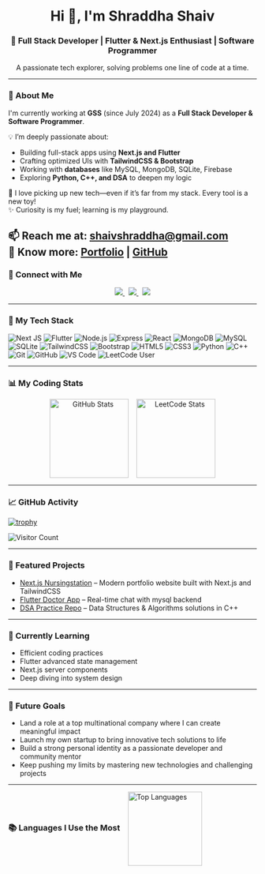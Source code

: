 <h1 align="center">Hi 👋, I'm Shraddha Shaiv</h1>
<h3 align="center">🚀 Full Stack Developer | Flutter & Next.js Enthusiast | Software Programmer</h3>
<p align="center">A passionate tech explorer, solving problems one line of code at a time.</p>

---

### 🌟 About Me

I'm currently working at **GSS** (since July 2024) as a **Full Stack Developer & Software Programmer**.

💡 I’m deeply passionate about:
- Building full-stack apps using **Next.js and Flutter**
- Crafting optimized UIs with **TailwindCSS & Bootstrap**
- Working with **databases** like MySQL, MongoDB, SQLite, Firebase
- Exploring **Python, C++, and DSA** to deepen my logic

🚀 I love picking up new tech—even if it’s far from my stack. Every tool is a new toy!  
✨ Curiosity is my fuel; learning is my playground.  

📫 Reach me at: **shaivshraddha@gmail.com**  
🔗 Know more: [Portfolio](https://sshaiv-portfolio3692.netlify.app/) | [GitHub](https://github.com/sshaiv/)
---

### 🤝 Connect with Me

<p align="center">
  <a href="https://www.linkedin.com/in/shraddha-shaiv/" target="_blank" title="LinkedIn">
    <img src="https://img.shields.io/badge/LinkedIn-0077B5?style=for-the-badge&logo=linkedin&logoColor=white"/>
  </a>
  &nbsp;
  <a href="mailto:shaivshraddha@gmail.com" target="_blank" title="Email">
    <img src="https://img.shields.io/badge/Email-D14836?style=for-the-badge&logo=gmail&logoColor=white"/>
  </a>
  &nbsp;
  <a href="https://leetcode.com/u/sshaiv/" target="_blank" title="LeetCode">
    <img src="https://img.shields.io/badge/LeetCode-000000?style=for-the-badge&logo=LeetCode&logoColor=yellow"/>
  </a>
</p>

---

### 🧠 My Tech Stack

![Next JS](https://img.shields.io/badge/Next.js-black?style=flat&logo=nextdotjs&logoColor=white)
![Flutter](https://img.shields.io/badge/Flutter-blue?style=flat&logo=flutter&logoColor=white)
![Node.js](https://img.shields.io/badge/Node.js-339933?style=flat&logo=nodedotjs&logoColor=white)
![Express](https://img.shields.io/badge/Express-black?style=flat&logo=express&logoColor=white)
![React](https://img.shields.io/badge/React-61DAFB?style=flat&logo=react&logoColor=black)
![MongoDB](https://img.shields.io/badge/MongoDB-47A248?style=flat&logo=mongodb&logoColor=white)
![MySQL](https://img.shields.io/badge/MySQL-00758F?style=flat&logo=mysql&logoColor=white)
![SQLite](https://img.shields.io/badge/SQLite-003B57?style=flat&logo=sqlite&logoColor=white)
![TailwindCSS](https://img.shields.io/badge/TailwindCSS-06B6D4?style=flat&logo=tailwindcss&logoColor=white)
![Bootstrap](https://img.shields.io/badge/Bootstrap-7952B3?style=flat&logo=bootstrap&logoColor=white)
![HTML5](https://img.shields.io/badge/HTML5-E34F26?style=flat&logo=html5&logoColor=white)
![CSS3](https://img.shields.io/badge/CSS3-1572B6?style=flat&logo=css3&logoColor=white)
![Python](https://img.shields.io/badge/Python-3776AB?style=flat&logo=python&logoColor=white)
![C++](https://img.shields.io/badge/C++-00599C?style=flat&logo=c%2B%2B&logoColor=white)
![Git](https://img.shields.io/badge/Git-F05032?style=flat&logo=git&logoColor=white)
![GitHub](https://img.shields.io/badge/GitHub-181717?style=flat&logo=github&logoColor=white)
![VS Code](https://img.shields.io/badge/VS%20Code-007ACC?style=flat&logo=visualstudiocode&logoColor=white)
![LeetCode User](https://img.shields.io/badge/LeetCode-sshaiv-orange?style=flat-square&logo=leetcode)

---

### 📊 My Coding Stats

<p align="center" style="display: flex; justify-content: center; align-items: center; gap: 16px; flex-wrap: wrap;">
  <img src="https://github-readme-stats.vercel.app/api?username=sshaiv&show_icons=true&theme=default&hide_border=true&card_width=400"
       alt="GitHub Stats"
       style="height: 160px; width: auto; object-fit: contain;" />
  <img src="https://leetcard.jacoblin.cool/sshaiv?theme=light&ext=contest&font=Source%20Code%20Pro"
       alt="LeetCode Stats"
       style="height: 160px; width: auto; object-fit: contain;" />
</p>


  ---

### 📈 GitHub Activity 
[![trophy](https://github-profile-trophy.vercel.app/?username=sshaiv&theme=radical)](https://github.com/ryo-ma/github-profile-trophy)

![Visitor Count](https://profile-counter.glitch.me/sshaiv/count.svg)

---

### 🚀 Featured Projects

- [Next.js Nursingstation](https://github.com/sshaiv?tab=repositories) – Modern portfolio website built with Next.js and TailwindCSS  
- [Flutter Doctor App](https://github.com/sshaiv?tab=repositories) – Real-time chat with mysql backend  
- [DSA Practice Repo](https://github.com/sshaiv?tab=repositories) – Data Structures & Algorithms solutions in C++ 

---

### 🎯 Currently Learning

- Efficient coding practices
- Flutter advanced state management  
- Next.js server components  
- Deep diving into system design

---

### 🎯 Future Goals

- Land a role at a top multinational company where I can create meaningful impact  
- Launch my own startup to bring innovative tech solutions to life  
- Build a strong personal identity as a passionate developer and community mentor  
- Keep pushing my limits by mastering new technologies and challenging projects  

---
<div align="left" style="display: flex; align-items: center; justify-content: flex-start; gap: 16px; flex-wrap: nowrap;">
  <h3 style="margin: 0; white-space: nowrap;">📚 Languages I Use the Most</h3>
  <img src="https://github-readme-stats.vercel.app/api/top-langs/?username=sshaiv&layout=compact&langs_count=6&theme=default&hide_border=true"
       alt="Top Languages"
       style="height: 150px; width: auto; max-width: 450px; object-fit: contain;" />
</div>



